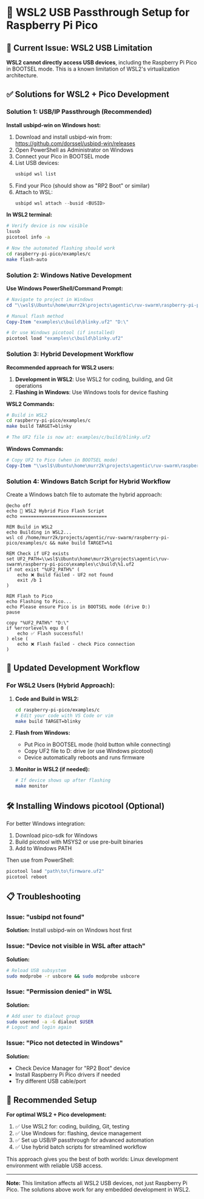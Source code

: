 # 🔧 WSL2 USB Passthrough Setup for Raspberry Pi Pico

## 🚨 Current Issue: WSL2 USB Limitation

**WSL2 cannot directly access USB devices**, including the Raspberry Pi Pico in BOOTSEL mode. This is a known limitation of WSL2's virtualization architecture.

## ✅ Solutions for WSL2 + Pico Development

### Solution 1: USB/IP Passthrough (Recommended)

**Install usbipd-win on Windows host:**

1. Download and install usbipd-win from: https://github.com/dorssel/usbipd-win/releases
2. Open PowerShell as Administrator on Windows
3. Connect your Pico in BOOTSEL mode
4. List USB devices:
   ```powershell
   usbipd wsl list
   ```
5. Find your Pico (should show as "RP2 Boot" or similar)
6. Attach to WSL:
   ```powershell
   usbipd wsl attach --busid <BUSID>
   ```

**In WSL2 terminal:**
```bash
# Verify device is now visible
lsusb
picotool info -a

# Now the automated flashing should work
cd raspberry-pi-pico/examples/c
make flash-auto
```

### Solution 2: Windows Native Development

**Use Windows PowerShell/Command Prompt:**

```powershell
# Navigate to project in Windows
cd "\\wsl$\Ubuntu\home\murr2k\projects\agentic\ruv-swarm\raspberry-pi-pico"

# Manual flash method
Copy-Item "examples\c\build\blinky.uf2" "D:\"

# Or use Windows picotool (if installed)
picotool load "examples\c\build\blinky.uf2"
```

### Solution 3: Hybrid Development Workflow

**Recommended approach for WSL2 users:**

1. **Development in WSL2**: Use WSL2 for coding, building, and Git operations
2. **Flashing in Windows**: Use Windows tools for device flashing

**WSL2 Commands:**
```bash
# Build in WSL2
cd raspberry-pi-pico/examples/c
make build TARGET=blinky

# The UF2 file is now at: examples/c/build/blinky.uf2
```

**Windows Commands:**
```powershell
# Copy UF2 to Pico (when in BOOTSEL mode)
Copy-Item "\\wsl$\Ubuntu\home\murr2k\projects\agentic\ruv-swarm\raspberry-pi-pico\examples\c\build\blinky.uf2" "D:\"
```

### Solution 4: Windows Batch Script for Hybrid Workflow

Create a Windows batch file to automate the hybrid approach:

```batch
@echo off
echo 🚀 WSL2 Hybrid Pico Flash Script
echo ================================

REM Build in WSL2
echo Building in WSL2...
wsl cd /home/murr2k/projects/agentic/ruv-swarm/raspberry-pi-pico/examples/c && make build TARGET=%1

REM Check if UF2 exists
set UF2_PATH=\\wsl$\Ubuntu\home\murr2k\projects\agentic\ruv-swarm\raspberry-pi-pico\examples\c\build\%1.uf2
if not exist "%UF2_PATH%" (
    echo ❌ Build failed - UF2 not found
    exit /b 1
)

REM Flash to Pico
echo Flashing to Pico...
echo Please ensure Pico is in BOOTSEL mode (drive D:)
pause

copy "%UF2_PATH%" "D:\"
if %errorlevel% equ 0 (
    echo ✅ Flash successful!
) else (
    echo ❌ Flash failed - check Pico connection
)
```

## 🔄 Updated Development Workflow

### For WSL2 Users (Hybrid Approach):

1. **Code and Build in WSL2:**
   ```bash
   cd raspberry-pi-pico/examples/c
   # Edit your code with VS Code or vim
   make build TARGET=blinky
   ```

2. **Flash from Windows:**
   - Put Pico in BOOTSEL mode (hold button while connecting)
   - Copy UF2 file to D: drive (or use Windows picotool)
   - Device automatically reboots and runs firmware

3. **Monitor in WSL2 (if needed):**
   ```bash
   # If device shows up after flashing
   make monitor
   ```

## 🛠️ Installing Windows picotool (Optional)

For better Windows integration:

1. Download pico-sdk for Windows
2. Build picotool with MSYS2 or use pre-built binaries
3. Add to Windows PATH

Then use from PowerShell:
```powershell
picotool load "path\to\firmware.uf2"
picotool reboot
```

## 📋 Troubleshooting

### Issue: "usbipd not found"
**Solution:** Install usbipd-win on Windows host first

### Issue: "Device not visible in WSL after attach"
**Solution:** 
```bash
# Reload USB subsystem
sudo modprobe -r usbcore && sudo modprobe usbcore
```

### Issue: "Permission denied" in WSL
**Solution:**
```bash
# Add user to dialout group
sudo usermod -a -G dialout $USER
# Logout and login again
```

### Issue: "Pico not detected in Windows"
**Solution:**
- Check Device Manager for "RP2 Boot" device
- Install Raspberry Pi Pico drivers if needed
- Try different USB cable/port

## 🎯 Recommended Setup

**For optimal WSL2 + Pico development:**

1. ✅ Use WSL2 for: coding, building, Git, testing
2. ✅ Use Windows for: flashing, device management
3. ✅ Set up USB/IP passthrough for advanced automation
4. ✅ Use hybrid batch scripts for streamlined workflow

This approach gives you the best of both worlds: Linux development environment with reliable USB access.

---

**Note:** This limitation affects all WSL2 USB devices, not just Raspberry Pi Pico. The solutions above work for any embedded development in WSL2.